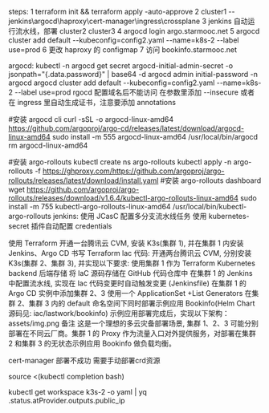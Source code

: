 steps:
1 terraform init  &&  terraform apply -auto-approve
2 cluster1 -- jenkins\argocd\haproxy\cert-manager\ingress\crossplane
3 jenkins 自动运行流水线，部署 cluster2  cluster3
4 argocd login argo.starmooc.net
5 argocd cluster add default  --kubeconfig=config2.yaml --name=k8s-2 --label use=prod
6 更改 haproxy 的 configmap
7 访问 bookinfo.starmooc.net



argocd:
kubectl -n argocd get secret argocd-initial-admin-secret -o jsonpath="{.data.password}" | base64 -d
argocd admin initial-password -n argocd
argocd cluster add default  --kubeconfig=config2.yaml --name=k8s-2 --label use=prod
rgocd 配置域名后不能访问
在参数里添加 --insecure
或者在 ingress 里自动生成证书，注意要添加 annotations

#安装 argocd cli
curl -sSL -o argocd-linux-amd64 https://github.com/argoproj/argo-cd/releases/latest/download/argocd-linux-amd64
sudo install -m 555 argocd-linux-amd64 /usr/local/bin/argocd
rm argocd-linux-amd64

#安装 argo-rollouts
kubectl create ns argo-rollouts
kubectl apply -n argo-rollouts -f  https://ghproxy.com/https://github.com/argoproj/argo-rollouts/releases/latest/download/install.yaml
#安装 argo-rollouts dashboard
wget https://github.com/argoproj/argo-rollouts/releases/download/v1.6.4/kubectl-argo-rollouts-linux-amd64
sudo install -m 755 kubectl-argo-rollouts-linux-amd64 /usr/local/bin/kubectl-argo-rollouts
jenkins:
使用 JCasC 配置多分支流水线任务
使用 kubernetes-secret 插件自动配置 credentials



使用 Terraform 开通一台腾讯云 CVM, 安装 K3s(集群 1), 并在集群 1 内安装 Jenkins、Argo CD
书写 Terraform lac 代码: 开通两台腾讯云 CVM, 分别安装 K3s(集群 2、集群 3), 并实现以下要求:
使用集群 1 作为 Terraform Kubernetes backend 后端存储
将 laC 源码存储在 GitHub 代码仓库中
在集群 1 的 Jenkins 中配置流水线, 实现在 lac 代码变更时自动触发变更 (Jenkinsfile)
在集群 1 的 Argo CD 实例中添加集群 2、3
使用一个 ApplicationSet +List Generators 在集群 2、集群 3 内的 default 命名空间下同时部署示例应用 Bookinfo(Helm Chart 源码见: iac/lastwork/bookinfo)
示例应用部署完成后，实现以下架构： assets/img.png
备注
这是一个理想的多云灾备部署场景, 集群 1、2、3 可能分别部署在不同云厂商。集群 1 的 Proxy 作为流量入口对外提供服务，对部署在集群 2 和集群 3 的无状态示例应用 Bookinfo 做负载均衡。





cert-manager 部署不成功
需要手动部署crd资源

source <(kubectl completion bash)

kubectl get workspace k3s-2 -o yaml | yq .status.atProvider.outputs.public_ip

